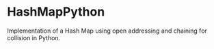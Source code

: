 # HashMapPython
Implementation of a Hash Map using open addressing and chaining for collision in Python. 
